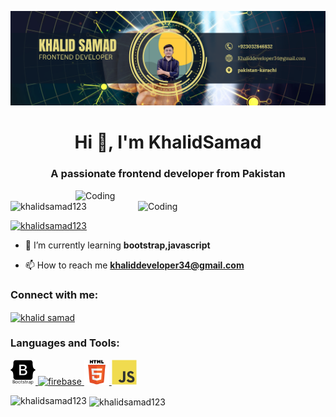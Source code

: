 ![logo](https://github.com/khalidsamad123/khalidsamad123/blob/main/banner.png)
<h1 align="center">Hi 👋, I'm KhalidSamad</h1>
<h3 align="center">A passionate frontend developer from Pakistan</h3>
<span></span><img align="right" alt="Coding" width="400" src="https://images.squarespace-cdn.com/content/v1/5769fc401b631bab1addb2ab/1541580611624-TE64QGKRJG8SWAIUS7NS/ke17ZwdGBToddI8pDm48kPoswlzjSVMM-SxOp7CV59BZw-zPPgdn4jUwVcJE1ZvWQUxwkmyExglNqGp0IvTJZamWLI2zvYWH8K3-s_4yszcp2ryTI0HqTOaaUohrI8PI6FXy8c9PWtBlqAVlUS5izpdcIXDZqDYvprRqZ29Pw0o/coding-freak.gif">

<img align="right" alt="Coding" width="300" top="30px" src="https://cdn.dribbble.com/users/1162077/screenshots/3848914/programmer.gif"><span/>

<p align="left"> <img src="https://komarev.com/ghpvc/?username=khalidsamad123&label=Profile%20views&color=0e75b6&style=flat" alt="khalidsamad123" /> </p>

<p align="left"> <a href="https://github.com/ryo-ma/github-profile-trophy"><img src="https://github-profile-trophy.vercel.app/?username=khalidsamad123" alt="khalidsamad123" /></a> </p>

- 🌱 I’m currently learning **bootstrap,javascript**

- 📫 How to reach me **khaliddeveloper34@gmail.com**

<h3 align="left">Connect with me:</h3>
<p align="left">
<a href="https://linkedin.com/in/khalid Samad" target="blank"><img align="center" src="https://raw.githubusercontent.com/rahuldkjain/github-profile-readme-generator/master/src/images/icons/Social/linked-in-alt.svg" alt="khalid samad" height="30" width="40" /></a>
</p>

<h3 align="left">Languages and Tools:</h3>
<p align="left"> <a href="https://getbootstrap.com" target="_blank" rel="noreferrer"> <img src="https://raw.githubusercontent.com/devicons/devicon/master/icons/bootstrap/bootstrap-plain-wordmark.svg" alt="bootstrap" width="40" height="40"/> </a> <a href="https://firebase.google.com/" target="_blank" rel="noreferrer"> <img src="https://www.vectorlogo.zone/logos/firebase/firebase-icon.svg" alt="firebase" width="40" height="40"/> </a> <a href="https://www.w3.org/html/" target="_blank" rel="noreferrer"> <img src="https://raw.githubusercontent.com/devicons/devicon/master/icons/html5/html5-original-wordmark.svg" alt="html5" width="40" height="40"/> </a> <a href="https://developer.mozilla.org/en-US/docs/Web/JavaScript" target="_blank" rel="noreferrer"> <img src="https://raw.githubusercontent.com/devicons/devicon/master/icons/javascript/javascript-original.svg" alt="javascript" width="40" height="40"/> </a> </p>

<p><img align="left" src="https://github-readme-stats.vercel.app/api/top-langs?username=khalidsamad123&show_icons=true&locale=en&layout=compact" alt="khalidsamad123" /></p>

<p>&nbsp;<img align="center" src="https://github-readme-stats.vercel.app/api?username=khalidsamad123&show_icons=true&locale=en" alt="khalidsamad123" /></p>
